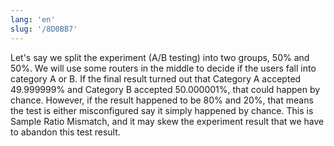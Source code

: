 ```yaml
---
lang: 'en'
slug: '/8D0BB7'
---
```


Let's say we split the experiment (A/B testing) into two groups, 50% and 50%. We will use some routers in the middle to decide if the users fall into category A or B. If the final result turned out that Category A accepted 49.999999% and Category B accepted 50.000001%, that could happen by chance. However, if the result happened to be 80% and 20%, that means the test is either misconfigured say it simply happened by chance. This is Sample Ratio Mismatch, and it may skew the experiment result that we have to abandon this test result.
